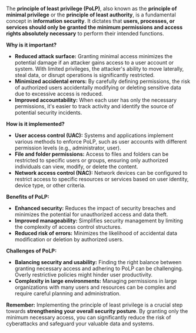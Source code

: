 The **principle of least privilege (PoLP)**, also known as the **principle of minimal privilege** or the **principle of least authority**, is a fundamental concept in **information security**. It dictates that **users, processes, or services should only be granted the minimum permissions and access rights absolutely necessary** to perform their intended functions.

**Why is it important?**

- **Reduced attack surface:** Granting minimal access minimizes the potential damage if an attacker gains access to a user account or system. With limited privileges, the attacker's ability to move laterally, steal data, or disrupt operations is significantly restricted.
- **Minimized accidental errors:** By carefully defining permissions, the risk of authorized users accidentally modifying or deleting sensitive data due to excessive access is reduced.
- **Improved accountability:** When each user has only the necessary permissions, it's easier to track activity and identify the source of potential security incidents.

**How is it implemented?**

- **User access control (UAC):** Systems and applications implement various methods to enforce PoLP, such as user accounts with different permission levels (e.g., administrator, user).
- **File and folder permissions:** Access to files and folders can be restricted to specific users or groups, ensuring only authorized individuals can view, modify, or delete the content.
- **Network access control (NAC):** Network devices can be configured to restrict access to specific resources or services based on user identity, device type, or other criteria.

**Benefits of PoLP:**

- **Enhanced security:** Reduces the impact of security breaches and minimizes the potential for unauthorized access and data theft.
- **Improved manageability:** Simplifies security management by limiting the complexity of access control structures.
- **Reduced risk of errors:** Minimizes the likelihood of accidental data modification or deletion by authorized users.

**Challenges of PoLP:**

- **Balancing security and usability:** Finding the right balance between granting necessary access and adhering to PoLP can be challenging. Overly restrictive policies might hinder user productivity.
- **Complexity in large environments:** Managing permissions in large organizations with many users and resources can be complex and require careful planning and administration.

**Remember:** Implementing the principle of least privilege is a crucial step towards **strengthening your overall security posture**. By granting only the minimum necessary access, you can significantly reduce the risk of cyberattacks and safeguard your valuable data and systems.
